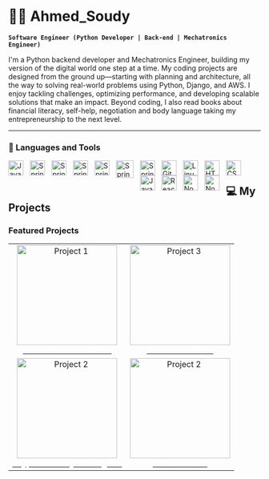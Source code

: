 # 🏄‍♂️ Ahmed_Soudy

**`Software Engineer (Python Developer | Back-end | Mechatronics Engineer)`**

I'm a Python backend developer and Mechatronics Engineer, building my version of the digital world one step at a time. My coding projects are designed from the ground up—starting with planning and architecture, all the way to solving real-world problems using Python, Django, and AWS. I enjoy tackling challenges, optimizing performance, and developing scalable solutions that make an impact. Beyond coding, I also read books about financial literacy, self-help, negotiation and body language taking my entrepreneurship to the next level.

   <p align="left">
      <a></a> 
      <a></a> 
      <a></a>
      <a></a>
   </p>

---

### 🧰 Languages and Tools
<img align="left" alt="Java" width="30px" style="padding-right:10px;" src="https://cdn.jsdelivr.net/gh/devicons/devicon@latest/icons/python/python-original.svg" />


<img align="left" alt="Spring" width="30px" style="padding-right:10px;" src="https://www.svgrepo.com/show/353657/django-icon.svg" />

<img align="left" alt="Spring" width="30px" style="padding-right:10px;" src="https://encrypted-tbn0.gstatic.com/images?q=tbn:ANd9GcTK-FlJIWEjzqqJ07jjWJlhoAjU7gKLX_EQ_w&s" />


<img align="left" alt="Spring" width="30px" style="padding-right:10px;" src="https://cdn.jsdelivr.net/gh/devicons/devicon@latest/icons/azuresqldatabase/azuresqldatabase-original.svg" />

<img align="left" alt="Spring" width="30px" style="padding-right:10px;" src="https://cdn.jsdelivr.net/gh/devicons/devicon@latest/icons/postgresql/postgresql-original-wordmark.svg" />


<img align="left" alt="Spring" width="35px" style="padding-right:10px;" src="https://cdn.jsdelivr.net/gh/devicons/devicon@latest/icons/docker/docker-original.svg" />

<img align="left" alt="Spring" width="30px" style="padding-right:10px;" src="https://cdn.jsdelivr.net/gh/devicons/devicon@latest/icons/amazonwebservices/amazonwebservices-original-wordmark.svg" />





<img align="left" alt="Git" width="30px" style="padding-right:10px;" src="https://cdn.jsdelivr.net/gh/devicons/devicon/icons/git/git-original.svg" />
<img align="left" alt="Linux" width="30px" style="padding-right:10px;" src="https://cdn.jsdelivr.net/gh/devicons/devicon/icons/linux/linux-original.svg" />
<img align="left" alt="HTML" width="30px" style="padding-right:10px;" src="https://cdn.jsdelivr.net/gh/devicons/devicon/icons/html5/html5-plain.svg" />
<img align="left" alt="CSS" width="30px" style="padding-right:10px;" src="https://cdn.jsdelivr.net/gh/devicons/devicon/icons/css3/css3-plain.svg" />
<img align="left" alt="JavaScript" width="30px" style="padding-right:10px;" src="https://cdn.jsdelivr.net/gh/devicons/devicon/icons/javascript/javascript-plain.svg" />
<img align="left" alt="React" width="30px" style="padding-right:10px;" src="https://cdn.jsdelivr.net/gh/devicons/devicon/icons/react/react-original.svg" />
<img align="left" alt="NodeJS" width="30px" style="padding-right:10px;" src="https://cdn.jsdelivr.net/gh/devicons/devicon/icons/nodejs/nodejs-original.svg" />

<img align="left" alt="NodeJS" width="30px" style="padding-right:10px;" src="https://cdn.jsdelivr.net/gh/devicons/devicon@latest/icons/azure/azure-original.svg" />


<br />

## 💻 My Projects

### Featured Projects

<table>
  <tr>
    <td align="center">
      <a href="https://github.com/Ahmedsoudy12/E-Commerce-website">
        <img src="https://code4berry.com/img/works/ecommerce.jpg" alt="Project 1" width="200px"/>
        <br />
        <span style="color: white; text-decoration: none;"><strong>E-Commerce-website</strong></span>
      </a>
    </td>
    <td align="center">
      <a href="https://github.com/Ahmedsoudy12/Auction-website">
        <img src="https://www.orientsoftware.com/Themes/Content/Images/blog/2023-06-05/how-to-build-auction-website.jpg" alt="Project 3" width="200px"/>
        <br />
        <span style="color: white; text-decoration: none;"><strong>Auction-website</strong></span>
      </a>
    </td>
  </tr>
  <td align="center">
      <a href="https://github.com/Ahmedsoudy12/Django-CRM">
        <img src="https://i.imgur.com/A562ntR.png" alt="Project 2" width="200px"/>
        <br />
        <span style="color: white; text-decoration: none;"><strong>Cryptocurrency Trading Bot</strong></span>
      </a>
    </td>
  <td align="center">
      <a href="https://github.com/Ahmedsoudy12/Django-CRM">
        <img src="https://market-resized.envatousercontent.com/previews/files/101016168/2a.UCM-CRM-dashboard-desktop.png?w=590&h=300&cf_fit=crop&crop=top&format=auto&q=85&s=d440adcef1a2e8e14c9613e30a4aed7de2b7e7374e2ad3ec18f5bd0f092135e7" alt="Project 2" width="200px"/>
        <br />
        <span style="color: white; text-decoration: none;"><strong>CRM-website</strong></span>
      </a>
    </td>
</table>

